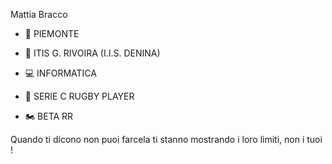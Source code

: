 Mattia Bracco

- 📍 PIEMONTE

- 🏫 ITIS G. RIVOIRA (I.I.S. DENINA)

- 💻 INFORMATICA

- 🏉 SERIE C RUGBY PLAYER

- 🏍️ BETA RR

Quando ti dicono non puoi farcela ti stanno mostrando i loro limiti, non i tuoi !

<!---
Matt1a05/Matt1a05 is a ✨ special ✨ repository because its `README.md` (this file) appears on your GitHub profile.
You can click the Preview link to take a look at your changes.
--->
